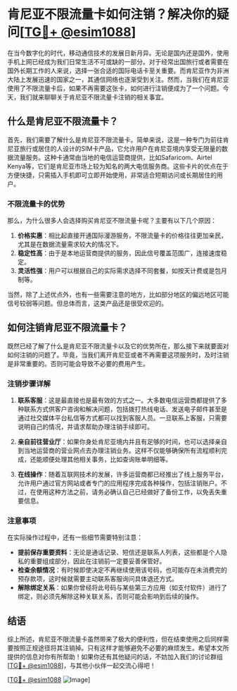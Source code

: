 # 肯尼亚不限流量卡如何注销？解决你的疑问[[TG💪+ @esim1088](https://t.me/s/esim1088)]

在当今数字化的时代，移动通信技术的发展日新月异。无论是国内还是国外，使用手机上网已经成为我们日常生活不可或缺的一部分。对于经常出国旅行或者需要在国外长期工作的人来说，选择一张合适的国际电话卡至关重要。而肯尼亚作为非洲大陆上发展迅速的国家之一，其通信网络也逐渐受到关注。然而，当我们在肯尼亚使用了不限流量卡后，如果不再需要这张卡，如何进行注销便成为了一个问题。今天，我们就来聊聊关于肯尼亚不限流量卡注销的相关事宜。

## 什么是肯尼亚不限流量卡？

首先，我们需要了解什么是肯尼亚不限流量卡。简单来说，这是一种专门为前往肯尼亚旅行或居住的人设计的SIM卡产品，它允许用户在肯尼亚境内享受无限量的数据流量服务。这种卡通常由当地的电信运营商提供，比如Safaricom、Airtel Kenya等，它们是肯尼亚市场上较为知名的两大电信服务商。这些卡片的优点在于方便快捷，只需插入手机即可立即开始使用，非常适合短期访问或长期居住的用户。

### 不限流量卡的优势

那么，为什么很多人会选择购买肯尼亚不限流量卡呢？主要有以下几个原因：

1. **价格实惠**：相比起直接开通国际漫游服务，不限流量卡的价格往往更加亲民，尤其是在数据流量需求较大的情况下。
2. **稳定性高**：由于是本地运营商提供的服务，因此信号覆盖范围广，连接速度稳定。
3. **灵活性强**：用户可以根据自己的实际需求选择不同套餐，如按天计费或是包月制等。

当然，除了上述优点外，也有一些需要注意的地方，比如部分地区的偏远地区可能信号较弱等问题。但总体而言，这类产品还是很受欢迎的。

## 如何注销肯尼亚不限流量卡？

既然已经了解了什么是肯尼亚不限流量卡以及它的优势所在，那么接下来就要面对如何注销的问题了。毕竟，当我们离开肯尼亚或者不再需要这项服务时，及时注销是非常重要的。否则可能会导致不必要的费用产生。

### 注销步骤详解

1. **联系客服**：这是最直接也是最有效的方式之一。大多数电信运营商都提供了多种联系方式供客户咨询和解决问题，包括拨打热线电话、发送电子邮件甚至是通过社交媒体平台私信等方式都可以找到客服人员。一旦联系上客服，只需要说明自己的情况，并请求帮助办理注销手续即可。

2. **亲自前往营业厅**：如果你身处肯尼亚境内并且有足够的时间，也可以选择亲自到当地运营商的营业网点去办理注销业务。这样不仅能够确保所有流程顺利完成，还能顺便处理其他相关事务，比如查询账单明细等。

3. **在线操作**：随着互联网技术的发展，许多运营商都已经推出了线上服务平台，允许用户通过官方网站或者专门的应用程序完成各种操作，包括注销账户。不过，在使用这种方法之前，请务必确认自己已经做好了备份工作，以免丢失重要信息。

### 注意事项

在实际操作过程中，还有一些细节需要特别注意：

- **提前保存重要资料**：无论是通话记录、短信还是联系人列表，这些都是个人隐私的重要组成部分，因此在注销前一定要妥善保管好。
- **检查余额情况**：有时候即使决定不再继续使用该号码，也可能存在未消费完的预存款项，这时候就需要主动联系客服询问具体退还方式。
- **解除绑定关系**：如果你曾经将此号码与某些第三方应用（如支付软件）进行了绑定，则必须先解除这种关联关系，否则可能会影响到后续的操作。

## 结语

综上所述，肯尼亚不限流量卡虽然带来了极大的便利性，但在结束使用之后同样需要按照正规途径将其注销掉。只有这样才能够避免不必要的麻烦发生。希望本文所提供的信息对你有所帮助！如果你还有其他疑问的话，不妨加入我们的讨论群组[[TG💪+ @esim1088](https://t.me/s/esim1088)]，与其他小伙伴一起交流心得吧！

[[TG💪+ @esim1088](https://t.me/s/esim1088) ![Image](https://i.postimg.cc/4NQfJmqS/Snipaste-2025-05-13-00-14-12.png)]
